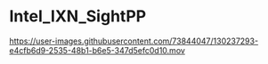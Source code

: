 # Intel_IXN_SightPP




https://user-images.githubusercontent.com/73844047/130237293-e4cfb6d9-2535-48b1-b6e5-347d5efc0d10.mov



